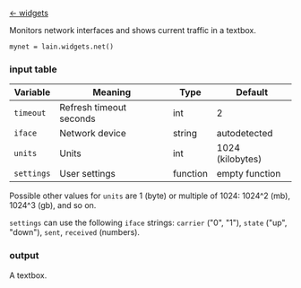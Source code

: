 [<- widgets](https://github.com/copycat-killer/lain/wiki/Widgets)

Monitors network interfaces and shows current traffic in a textbox. 

    mynet = lain.widgets.net()

### input table

Variable | Meaning | Type | Default
--- | --- | --- | ---
`timeout` | Refresh timeout seconds | int | 2
`iface` | Network device | string | autodetected
`units` | Units | int | 1024 (kilobytes) 
`settings` | User settings | function | empty function

Possible other values for `units` are 1 (byte) or multiple of 1024: 1024^2 (mb), 1024^3 (gb), and so on.

`settings` can use the following `iface` strings: `carrier` ("0", "1"), `state` ("up", "down"), `sent`, `received` (numbers).

### output

A textbox.